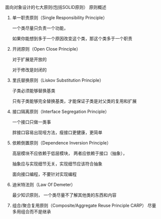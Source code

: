 面向对象设计的七大原则(包括SOLID原则）
原则概述

1. 单一职责原则（Single Responsibility Principle）

   一个类尽量只负责一个功能，

   如果你能想到多于一个原因改变这个类，那这个类多于一个职责

   

2. 开闭原则（Open Close Principle）

   对于扩展是开放的

   对于修改是封闭的

   

3. 里氏替换原则（Liskov Substitution Principle）

   子类必须能够替换基类

   只有子类能够完全替换基类，才能保证子类是对父类的复用和扩展

   

4. 接口隔离原则（Interface Segregation Principle）

   一个接口只做一类事

   胖接口容易出现哑方法，瘦接口更健康，更简单

   

5. 依赖倒置原则（Dependence Inversion Principle）

   高层模块不应依赖于低层模块， 两者应依赖于接口（抽象），

   抽象应与实现细节无关，实现细节应该符合抽象

   

   面向接口编程，不要针对实现编程

   

6. 迪米特法则（Law Of Demeter）

   最少知识原则， 一个类尽量不了解其他类的东西和内容

   

7. 组合/聚合复用原则（Composite/Aggregate Reuse Principle CARP）
  尽量多用组合而不是继承